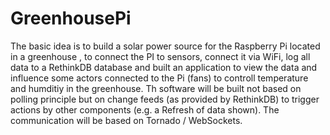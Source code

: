 # GreenhousePi
The basic idea is to build a solar power source for the Raspberry Pi located in a greenhouse , to connect the PI to sensors, connect it via WiFi, log all data to a RethinkDB database and built an application to view the data and influence some actors connected to the Pi (fans) to controll temperature and humditiy in the greenhouse. Th software will be built not based on polling principle but on change feeds (as provided by RethinkDB) to trigger actions by other components (e.g. a Refresh of data shown). The communication will be based on Tornado / WebSockets. 

